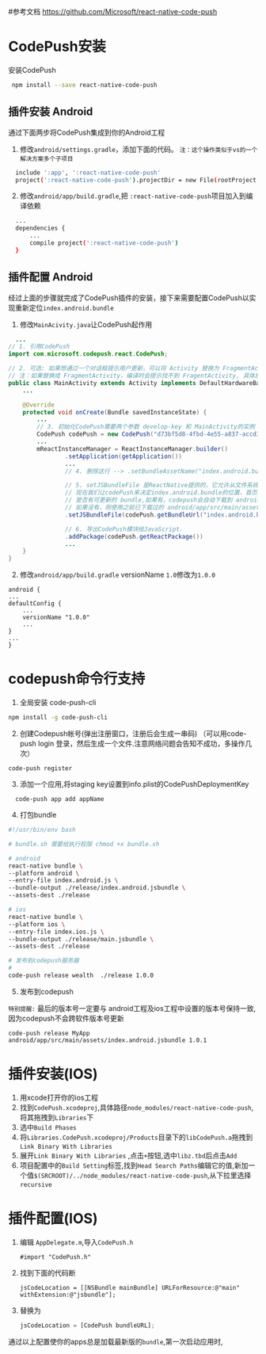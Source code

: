 #参考文档
<a>https://github.com/Microsoft/react-native-code-push</a>
# CodePush安装

安装CodePush

```bash
 npm install --save react-native-code-push
```
  
## 插件安装 Android
通过下面两步将CodePush集成到你的Android工程

1. 修改`android/settings.gradle`，添加下面的代码。 `注：这个操作类似于vs的一个解决方案多个子项目`
 
```bash
  include ':app', ':react-native-code-push'
  project(':react-native-code-push').projectDir = new File(rootProject.projectDir, '../node_modules/react-native-code-push/android/app')
```
2. 修改`android/app/build.gradle`,把 `:react-native-code-push`项目加入到编译依赖
  
```bash
  ...
  dependencies {
      ...
      compile project(':react-native-code-push')
  }
```

## 插件配置 Android
经过上面的步骤就完成了CodePush插件的安装，接下来需要配置CodePush以实现重新定位`index.android.bundle`

1. 修改`MainAcivity.java`让CodePush起作用
  
```java
  ...
// 1. 引用CodePush
import com.microsoft.codepush.react.CodePush;

// 2. 可选: 如果想通过一个对话框提示用户更新，可以将 Activity 替换为 FragmentActivity
// 注：如果替换成 FragmentActivity，编译时会提示找不到 FragentActivity, 具体原因有待解决
public class MainActivity extends Activity implements DefaultHardwareBackBtnHandler {
    ...

    @Override
    protected void onCreate(Bundle savedInstanceState) {
        ...
        // 3. 初始化CodePush需要两个参数 develop-key 和 MainActivity的实例 this
        CodePush codePush = new CodePush("d73bf5d8-4fbd-4e55-a837-accd328a21ba", this);
        ...
        mReactInstanceManager = ReactInstanceManager.builder()
                .setApplication(getApplication())
                ...
                // 4. 删除这行 --> .setBundleAssetName("index.android.bundle")

                // 5. setJSBundleFile 是ReactNative提供的，它允许从文件系统中加载 bundle.
                // 现在我们让codePush来决定index.android.bundle的位置，首页codepush会检测
                // 是否有可更新的 bundle,如果有，codepush会自动下载到 android/app/src/main/assets/index.android.bundle
                // 如果没有，刚使用之前已下载过的 android/app/src/main/assets/index.android.bundle
                .setJSBundleFile(codePush.getBundleUrl("index.android.bundle"))

                // 6. 导出CodePush模块给JavaScript.
                .addPackage(codePush.getReactPackage())
                ...
    }
}

```
2. 修改`android/app/build.gradle` versionName `1.0`修改为`1.0.0`

```
android {
...
defaultConfig {
    ...
    versionName "1.0.0"
    ...
}
...
}
```

# codepush命令行支持
1. 全局安装 code-push-cli
  
```bash
npm install -g code-push-cli
```
2. 创建Codepush帐号(弹出注册窗口，注册后会生成一串码)
（可以用code-push login 登录，然后生成一个文件.注意网络问题会告知不成功，多操作几次）

```
code-push register
```
3. 添加一个应用,将staging key设置到info.plist的CodePushDeploymentKey

```
  code-push app add appName
```
4. 打包bundle

```sh
#!/usr/bin/env bash

# bundle.sh 需要给执行权限 chmod +x bundle.sh

# android
react-native bundle \
--platform android \
--entry-file index.android.js \
--bundle-output ./release/index.android.jsbundle \
--assets-dest ./release

# ios
react-native bundle \
--platform ios \
--entry-file index.ios.js \
--bundle-output ./release/main.jsbundle \
--assets-dest ./release

# 发布到codepush服务器
#
code-push release wealth  ./release 1.0.0
```
5. 发布到codepush

`特别提醒:` 最后的版本号一定要与 android工程及ios工程中设置的版本号保持一致,因为codepush不会跨软件版本号更新
```
code-push release MyApp android/app/src/main/assets/index.android.jsbundle 1.0.1
```

# 插件安装(IOS)
1. 用xcode打开你的ios工程
2. 找到`CodePush.xcodeproj`,具体路径`node_modules/react-native-code-push`,将其拖拽到`Libraries`下
3. 选中`Build Phases`
4. 将`Libraries.CodePush.xcodeproj/Products`目录下的`libCodePush.a`拖拽到`Link Binary With Libraries`
5. 展开`Link Binary With Libraries` ,点击`+`按钮,选中`libz.tbd`后点击`Add`
6. 项目配置中的`Build Setting`标签,找到`Head Search Paths`编辑它的值,新加一个值`$(SRCROOT)/../node_modules/react-native-code-push`,从下拉里选择`recursive`

# 插件配置(IOS)
1. 编辑 `AppDelegate.m`,导入`CodePush.h`

    ```
    #import "CodePush.h"
    ```
2. 找到下面的代码断

    ```
    jsCodeLocation = [[NSBundle mainBundle] URLForResource:@"main" withExtension:@"jsbundle"];
    ```
3. 替换为

    ```js
    jsCodeLocation = [CodePush bundleURL];
    ```
通过以上配置使你的apps总是加载最新版的`bundle`,第一次启动应用时,